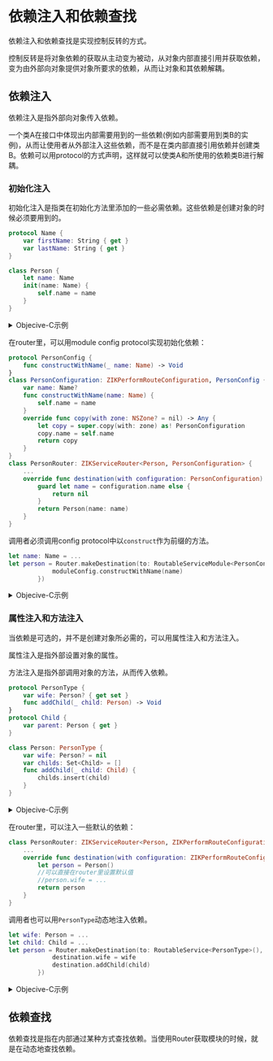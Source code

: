 # 依赖注入和依赖查找

依赖注入和依赖查找是实现控制反转的方式。

控制反转是将对象依赖的获取从主动变为被动，从对象内部直接引用并获取依赖，变为由外部向对象提供对象所要求的依赖，从而让对象和其依赖解耦。

## 依赖注入

依赖注入是指外部向对象传入依赖。

一个类A在接口中体现出内部需要用到的一些依赖(例如内部需要用到类B的实例)，从而让使用者从外部注入这些依赖，而不是在类内部直接引用依赖并创建类B。依赖可以用protocol的方式声明，这样就可以使类A和所使用的依赖类B进行解耦。

### 初始化注入

初始化注入是指类在初始化方法里添加的一些必需依赖。这些依赖是创建对象的时候必须要用到的。

```swift
protocol Name {
    var firstName: String { get }
    var lastName: String { get }
}

class Person {
    let name: Name
    init(name: Name) {
        self.name = name
    }
}
```

<details><summary>Objecive-C示例</summary>

```objectivec
@protocol Name
- (NSString *)firstName;
- (NSString *)lastName;
@end

@interface Person: NSObject
@property (nonatomic, strong) id<Name> name;
- (instancetype)initWithName:(id<Name>)name;
@end
```
</details>

在router里，可以用module config protocol实现初始化依赖：

```swift
protocol PersonConfig {
    func constructWithName(_ name: Name) -> Void
}
class PersonConfiguration: ZIKPerformRouteConfiguration, PersonConfig {
    var name: Name?
    func constructWithName(name: Name) {
        self.name = name
    }
    override func copy(with zone: NSZone? = nil) -> Any {
        let copy = super.copy(with: zone) as! PersonConfiguration
        copy.name = self.name
        return copy
    }
}
class PersonRouter: ZIKServiceRouter<Person, PersonConfiguration> {
    ...    
    override func destination(with configuration: PersonConfiguration) -> Person? {
        guard let name = configuration.name else {
            return nil
        }
        return Person(name: name)
    }
}
```

调用者必须调用config protocol中以`construct`作为前缀的方法。

```swift
let name: Name = ...
let person = Router.makeDestination(to: RoutableServiceModule<PersonConfig>(), preparation: { moduleConfig in
            moduleConfig.constructWithName(name)
        })
```

<details><summary>Objecive-C示例</summary>

```objectivec
@protocol PersonConfig: ZIKServiceModuleRoutable
- (void)constructWithName:(id<Name>)name;
@end

@interface PersonConfiguration: ZIKPerformConfiguration <PersonConfig>
@property (nonatomic, strong) id<Name> name;
- (void)constructWithName:(id<Name>)name;
@end
@implementation PersonConfiguration
- (void)constructWithName:(id<Name>)name {
    self.name = name;
}
- (id)copyWithZone:(nullable NSZone *)zone {
    PersonConfiguration *copy = [super copyWithZone:zone];
    copy.name = self.name;
    return copy;
}
@end

@interface PersonRouter: ZIKServiceRouter<Person *, PersonConfiguration *>
@end
@implementation PersonRouter

- (nullable Person *)destinationWithConfiguration:(PersonConfiguration *)configuration {
    id<Name> name = configuration.name;
    if (name == nil) {
        return nil;
    }
    return [[Person alloc] initWithName:name];
}

@end

```

```objectivec
id<Name> name = ...
Person *person = [ZIKServiceRouterToModule(PersonConfig) 
         makeDestinationWithConfiguring:^(ZIKPerformRouteConfiguration<PersonConfig> * _Nonnull config) {
            [config constructWithName:name];
        }];
```
</details>

### 属性注入和方法注入

当依赖是可选的，并不是创建对象所必需的，可以用属性注入和方法注入。

属性注入是指外部设置对象的属性。

方法注入是指外部调用对象的方法，从而传入依赖。

```swift
protocol PersonType {
    var wife: Person? { get set }
    func addChild(_ child: Person) -> Void
}
protocol Child {
    var parent: Person { get }
}

class Person: PersonType {
    var wife: Person? = nil
    var childs: Set<Child> = []
    func addChild(_ child: Child) {
        childs.insert(child)
    }
}
```

<details><summary>Objecive-C示例</summary>

```objectivec
@protocol PersonType: ZIKServiceRoutable
@property (nonatomic, strong, nullable) Person *wife;
- (void)addChild:(Person *)child;
@end
@protocol Child
@property (nonatomic, strong) Person *parent;
@end

@interface Person: NSObject <PersonType>
@property (nonatomic, strong, nullable) Person *wife;
@property (nonatomic, strong) NSSet<id<Child>> childs;
@end
```
</details>

在router里，可以注入一些默认的依赖：

```swift
class PersonRouter: ZIKServiceRouter<Person, ZIKPerformRouteConfiguration> {
    ...    
    override func destination(with configuration: ZIKPerformRouteConfiguration) -> Person? {
        let person = Person()
        //可以直接在router里设置默认值
        //person.wife = ...
        return person
    }
}
```

调用者也可以用`PersonType`动态地注入依赖。

```swift
let wife: Person = ...
let child: Child = ...
let person = Router.makeDestination(to: RoutableService<PersonType>(), preparation: { destination in
            destination.wife = wife
            destination.addChild(child)
        })
```

<details><summary>Objecive-C示例</summary>

```objectivec
@interface PersonRouter: ZIKServiceRouter<Person *, ZIKPerformRouteConfiguration *>
@end
@implementation PersonRouter

- (nullable Person *)destinationWithConfiguration:(ZIKPerformRouteConfiguration *)configuration {
    Person *person = [Person new];
    ///[person addChild:...];
    return person;
}

@end

```

```objectivec
Person *wife = ...
Child *child = ...
Person *person = [ZIKServiceRouterToService(PersonType) 
         makeDestinationWithPreparation:^(id<PersonType> destination) {
            destination.wife = wife;
            [destination addChild:child];
        }];
```
</details>

## 依赖查找

依赖查找是指在内部通过某种方式查找依赖。当使用Router获取模块的时候，就是在动态地查找依赖。